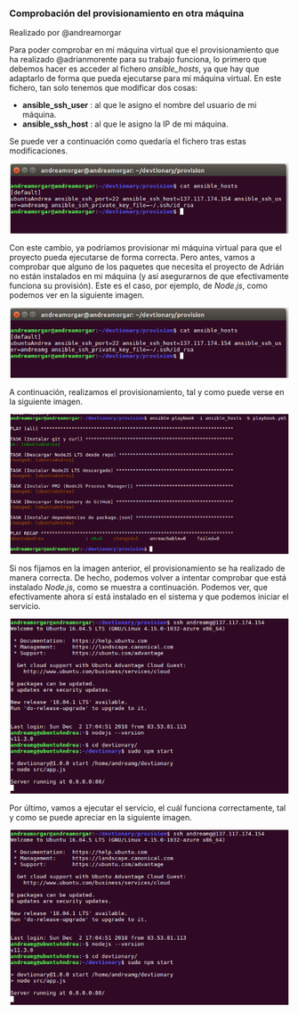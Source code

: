 ### Comprobación del provisionamiento en otra máquina

Realizado por @andreamorgar


Para poder comprobar en mi máquina virtual que el provisionamiento que ha realizado @adrianmorente para su trabajo funciona, lo primero que debemos hacer es acceder al fichero *ansible_hosts*, ya que hay que adaptarlo de forma que pueda ejecutarse para mi máquina virtual. En este fichero, tan solo tenemos que modificar dos cosas:
- **ansible_ssh_user** : al que le asigno el nombre del usuario de mi máquina.
- **ansible_ssh_host** : al que le asigno la IP de mi máquina.

Se puede ver a continuación como quedaría el fichero tras estas modificaciones.
<p align="center"><img alt="Modificación del fichero ansible_hosts" width="500px" src="./images/cambio_ansible_host.png" /></p>


Con este cambio, ya podríamos provisionar mi máquina virtual para que el proyecto pueda ejecutarse de forma correcta. Pero antes, vamos a comprobar que alguno de los paquetes que necesita el proyecto de Adrián no están instalados en mi máquina (y así asegurarnos de que efectivamente funciona su provisión). Este es el caso, por ejemplo, de *Node.js*, como podemos ver en la siguiente imagen.
<p align="center"><img alt="Comprobación de Node.js previa al provisionamiento" width="500px" src="./images/cambio_ansible_host.png" /></p>


A continuación, realizamos el provisionamiento, tal y como puede verse en la siguiente imagen.
<p align="center"><img alt="Salida obtenida al provisionar mi máquina virtual" width="500px" src="./images/provisionar.png" /></p>


Si nos fijamos en la imagen anterior, el provisionamiento se ha realizado de manera correcta. De hecho, podemos volver a intentar comprobar que está instalado *Node.js*, como se muestra a continuación. Podemos ver, que efectivamente ahora sí está instalado en el sistema y que podemos iniciar el servicio.
<p align="center"><img alt="Provisionamiento correcto" width="500px" src="./images/provisionamientoComprobado.png" /></p>


Por último, vamos a ejecutar el servicio, el cuál funciona correctamente, tal y como se puede apreciar en la siguiente imagen.
<p align="center"><img alt="Ejecución del servicio" width="500px" src="./images/provisionamientoComprobado.png" /></p>
